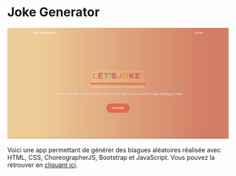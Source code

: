 <h1>Joke Generator</h1>


![Joke Generator](joke.jpg)

Voici une app permettant de générer des blagues aléatoires réalisée avec HTML, CSS, ChoreographerJS, Bootstrap et JavaScript. Vous pouvez la retrouver en <a href="https://celinearn.github.io/joke-generator/">cliquant ici</A>. 

